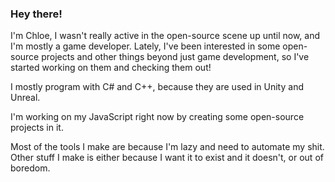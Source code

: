 ### Hey there!

I'm Chloe, I wasn't really active in the open-source scene up until now, and I'm mostly a game developer.
Lately, I've been interested in some open-source projects and other things beyond just game development, so I've started working on them and checking them out!

I mostly program with C# and C++, because they are used in Unity and Unreal.

I'm working on my JavaScript right now by creating some open-source projects in it.

Most of the tools I make are because I'm lazy and need to automate my shit.
Other stuff I make is either because I want it to exist and it doesn't, or out of boredom.
